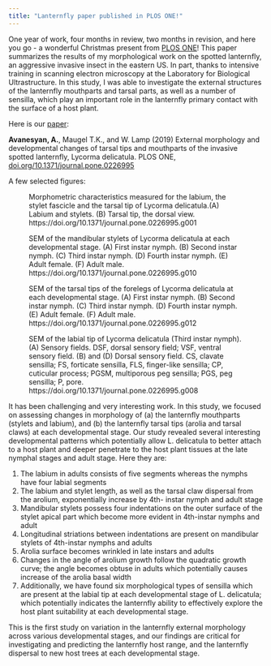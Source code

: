 ```yaml
---
title: "Lanternfly paper published in PLOS ONE!"
---
```


One year of work, four months in review, two months in revision, and here you go - a wonderful Christmas present from [PLOS ONE](https://journals.plos.org/plosone/article?id=10.1371/journal.pone.0226995)! This paper summarizes the results of my morphological work on the spotted lanternfly, an aggressive invasive insect in the eastern US. In part, thanks to intensive training in scanning electron microscopy at the Laboratory for Biological Ultrastructure. <!--more--> In this study, I was able to investigate the external structures of the lanternfly mouthparts and tarsal parts, as well as a number of sensilla, which play an important role in the lanternfly primary contact with the surface of a host plant. 

Here is our <a href="{{ 'assets/content/publications/2019_SLFmorphology.pdf' | relative_url }}">paper</a>:

<strong>Avanesyan, A.</strong>, Maugel T.K., and W. Lamp (2019) External morphology and developmental changes of tarsal tips and mouthparts of the invasive spotted lanternfly, Lycorma delicatula. PLOS ONE, [doi.org/10.1371/journal.pone.0226995](https://journals.plos.org/plosone/article?id=10.1371/journal.pone.0226995) 

A few selected figures:

<div class="row">
  <div class="col-sm">
    <figure class="text-center">
    <img class="ic4f-mtrig ic4f-zoomin figure-img img-fluid ic4f-max-height-md"
    src="{{ '/assets/content/projects/novel_associations/slf-1.jpg' | relative_url }}" alt="">
    <figcaption class="figure-caption">Morphometric characteristics measured for the labium, the stylet fascicle and the tarsal tip of Lycorma delicatula.(A) Labium and stylets. (B) Tarsal tip, the dorsal view. https://doi.org/10.1371/journal.pone.0226995.g001
    </figcaption>
    </figure>
  </div>
  <div class="col-sm">
    <figure class="text-center">
    <img class="ic4f-mtrig ic4f-zoomin figure-img img-fluid ic4f-max-height-md"
    src="{{ '/assets/content/projects/novel_associations/slf-2.jpg' | relative_url }}" alt="">
    <figcaption class="figure-caption">SEM of the mandibular stylets of Lycorma delicatula at each developmental stage. (A) First instar nymph. (B) Second instar nymph. (C) Third instar nymph. (D) Fourth instar nymph. (E) Adult female. (F) Adult male. https://doi.org/10.1371/journal.pone.0226995.g010
    </figcaption>
    </figure>
  </div>
  <div class="col-sm">
    <figure class="text-center">
    <img class="ic4f-mtrig ic4f-zoomin figure-img img-fluid ic4f-max-height-md"
    src="{{ '/assets/content/projects/novel_associations/slf-3.jpg' | relative_url }}" alt="">
    <figcaption class="figure-caption">SEM of the tarsal tips of the forelegs of Lycorma delicatula at each developmental stage. (A) First instar nymph. (B) Second instar nymph. (C) Third instar nymph. (D) Fourth instar nymph. (E) Adult female. (F) Adult male. https://doi.org/10.1371/journal.pone.0226995.g012
    </figcaption>
    </figure>
  </div>
  <div class="col-sm">
    <figure class="text-center">
    <img class="ic4f-mtrig ic4f-zoomin figure-img img-fluid ic4f-max-height-md"
    src="{{ '/assets/content/projects/novel_associations/slf-4.jpg' | relative_url }}" alt="">
    <figcaption class="figure-caption">SEM of the labial tip of Lycorma delicatula (Third instar nymph). (A) Sensory fields. DSF, dorsal sensory field; VSF, ventral sensory field. (B) and (D) Dorsal sensory field. CS, clavate sensilla; FS, forticate sensilla, FLS, finger-like sensilla; CP, cuticular process; PGSM, multiporous peg sensilla; PGS, peg sensilla; P, pore. https://doi.org/10.1371/journal.pone.0226995.g008
    </figcaption>
    </figure>
    </div>
</div>

It has been challenging and very interesting work. In this study, we focused on assessing changes in morphology of (a) the lanternfly mouthparts (stylets and labium), and (b) the lanternfly tarsal tips (arolia and tarsal claws) at each developmental stage. Our study revealed several interesting developmental patterns which potentially allow L. delicatula to better attach to a host plant and deeper penetrate to the host plant tissues at the late nymphal stages and adult stage. Here they are:
1. The labium in adults consists of five segments whereas the nymphs have four labial segments
2. The labium and stylet length, as well as the tarsal claw dispersal from the arolium, exponentially increase by 4th- instar nymph and adult stage
3. Mandibular stylets possess four indentations on the outer surface of the stylet apical part which become more evident in 4th-instar nymphs and adult
4. Longitudinal striations between indentations are present on mandibular stylets of 4th-instar nymphs and adults
5. Arolia surface becomes wrinkled in late instars and adults
6. Changes in the angle of arolium growth follow the quadratic growth curve; the angle becomes obtuse in adults which potentially causes increase of the arolia basal width 
7. Additionally, we have found six morphological types of sensilla which are present at the labial tip at each developmental stage of L. delicatula; which potentially indicates the lanternfly ability to effectively explore the host plant suitability at each developmental stage.

This is the first study on variation in the lanternfly external morphology across various developmental stages, and our findings are critical for investigating and predicting the lanternfly host range, and the lanternfly dispersal to new host trees at each developmental stage.



